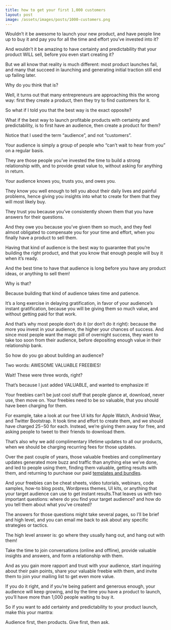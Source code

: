 ```yaml
---
title: how to get your first 1,000 customers
layout: post
image: /assets/images/posts/1000-customers.png
---
```


Wouldn’t it be awesome to launch your new product, and have people line up to buy it and pay you for all the time and effort you’ve invested into it?

And wouldn’t it be amazing to have certainty and predictability that your product WILL sell, before you even start creating it?

But we all know that reality is much different: most product launches fail, and many that succeed in launching and generating initial traction still end up failing later.

Why do you think that is?

Well, it turns out that many entrepreneurs are approaching this the wrong way: first they create a product, then they try to find customers for it.

So what if I told you that the best way is the exact opposite?

What if the best way to launch profitable products with certainty and predictability, is to first have an audience, then create a product for them?

Notice that I used the term “audience”, and not “customers”.

Your audience is simply a group of people who “can’t wait to hear from you” on a regular basis.

They are those people you’ve invested the time to build a strong relationship with, and to provide great value to, without asking for anything in return.

Your audience knows you, trusts you, and owes you.

They know you well enough to tell you about their daily lives and painful problems, hence giving you insights into what to create for them that they will most likely buy.

They trust you because you’ve consistently shown them that you have answers for their questions.

And they owe you because you’ve given them so much, and they feel almost obligated to compensate you for your time and effort, when you finally have a product to sell them.

Having that kind of audience is the best way to guarantee that you’re building the right product, and that you know that enough people will buy it when it’s ready.

And the best time to have that audience is long before you have any product ideas, or anything to sell them!

Why is that?

Because building that kind of audience takes time and patience.

It’s a long exercise in delaying gratification, in favor of your audience’s instant gratification, because you will be giving them so much value, and without getting paid for that work.

And that’s why most people don’t do it (or don’t do it right): because the more you invest in your audience, the higher your chances of success. And since most people want the magic pill of overnight success, they want to take too soon from their audience, before depositing enough value in their relationship bank.

So how do you go about building an audience?

Two words: AWESOME VALUABLE FREEBIES!

Wait! These were three words, right?

That’s because I just added VALUABLE, and wanted to emphasize it!

Your freebies can’t be just cool stuff that people glance at, download, never use, then move on. Your freebies need to be so valuable, that you should have been charging for them.

For example, take a look at our free UI kits for Apple Watch, Android Wear, and Twitter Bootstrap. It took time and effort to create them, and we should have charged $25-$50 for each. Instead, we’re giving them away for free, and asking people to tweet to their friends to download them.

That’s also why we add complimentary lifetime updates to all our products, when we should be charging recurring fees for those updates.

Over the past couple of years, those valuable freebies and complimentary updates generated more buzz and traffic than anything else we’ve done, and led to people using them, finding them valuable, getting results with them, and returning to purchase our paid <a target="_blank" href="https://keynotopia.com">templates and bundles</a>.

And your freebies can be cheat sheets, video tutorials, webinars, code samples, how-to blog posts, Wordpress themes, UI kits, or anything that your target audience can use to get instant results.That leaves us with two important questions: where do you find your target audience? and how do you tell them about what you’ve created?

The answers for those questions might take several pages, so I’ll be brief and high level, and you can email me back to ask about any specific strategies or tactics.

The high level answer is: go where they usually hang out, and hang out with them!

Take the time to join conversations (online and offline), provide valuable insights and answers, and form a relationship with them.

And as you gain more rapport and trust with your audience, start inquiring about their pain points, share your valuable freebie with them, and invite them to join your mailing list to get even more value.

If you do it right, and if you’re being patient and generous enough, your audience will keep growing, and by the time you have a product to launch, you’ll have more than 1,000 people waiting to buy it.

So if you want to add certainty and predictability to your product launch, make this your mantra:

Audience first, then products. Give first, then ask.